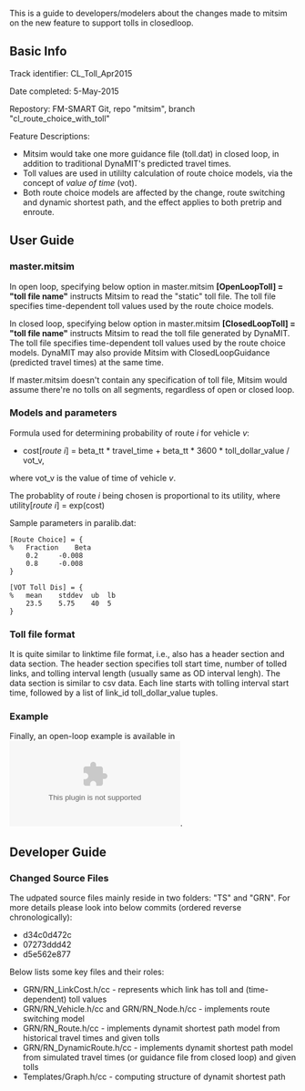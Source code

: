 This is a guide to developers/modelers about the changes made to mitsim
on the new feature to support tolls in closedloop.

## Basic Info

Track identifier: CL_Toll_Apr2015

Date completed: 5-May-2015

Repostory: FM-SMART Git, repo "mitsim", branch
"cl_route_choice_with_toll"

Feature Descriptions:

  - Mitsim would take one more guidance file (toll.dat) in closed loop,
    in addition to traditional DynaMIT's predicted travel times.
  - Toll values are used in utililty calculation of route choice models,
    via the concept of *value of time* (vot).
  - Both route choice models are affected by the change, route switching
    and dynamic shortest path, and the effect applies to both pretrip
    and enroute.

## User Guide

### master.mitsim

In open loop, specifying below option in master.mitsim
**\[OpenLoopToll\] = "toll file name"** instructs Mitsim to read the
"static" toll file. The toll file specifies time-dependent toll values
used by the route choice models.

In closed loop, specifying below option in master.mitsim
**\[ClosedLoopToll\] = "toll file name"** instructs Mitsim to read the
toll file generated by DynaMIT. The toll file specifies time-dependent
toll values used by the route choice models. DynaMIT may also provide
Mitsim with ClosedLoopGuidance (predicted travel times) at the same
time.

If master.mitsim doesn't contain any specification of toll file, Mitsim
would assume there're no tolls on all segments, regardless of open or
closed loop.

### Models and parameters

Formula used for determining probability of route *i* for vehicle *v*:

  -
    cost\[*route i*\] = beta_tt \* travel_time + beta_tt \* 3600 \*
    toll_dollar_value / vot_v,

where vot_v is the value of time of vehicle *v*.

The probablity of route *i* being chosen is proportional to its utility,
where utility\[*route i*\] = exp(cost)

Sample parameters in paralib.dat:

    [Route Choice] = {
    %   Fraction    Beta
        0.2     -0.008
        0.8     -0.008
    }

    [VOT Toll Dis] = {
    %   mean    stddev  ub  lb
        23.5    5.75    40  5
    }

### Toll file format

It is quite similar to linktime file format, i.e., also has a header
section and data section. The header section specifies toll start time,
number of tolled links, and tolling interval length (usually same as OD
interval lengh). The data section is similar to csv data. Each line
starts with tolling interval start time, followed by a list of link_id
toll_dollar_value tuples.

### Example

Finally, an open-loop example is available in
![<File:example_mitsim.zip>](example_mitsim.zip
"File:example_mitsim.zip").

## Developer Guide

### Changed Source Files

The udpated source files mainly reside in two folders: "TS" and "GRN".
For more details please look into below commits (ordered reverse
chronologically):

  - d34c0d472c
  - 07273ddd42
  - d5e562e877

Below lists some key files and their roles:

  - GRN/RN_LinkCost.h/cc - represents which link has toll and
    (time-dependent) toll values
  - GRN/RN_Vehicle.h/cc and GRN/RN_Node.h/cc - implements route
    switching model
  - GRN/RN_Route.h/cc - implements dynamit shortest path model from
    historical travel times and given tolls
  - GRN/RN_DynamicRoute.h/cc - implements dynamit shortest path model
    from simulated travel times (or guidance file from closed loop) and
    given tolls
  - Templates/Graph.h/cc - computing structure of dynamit shortest path
